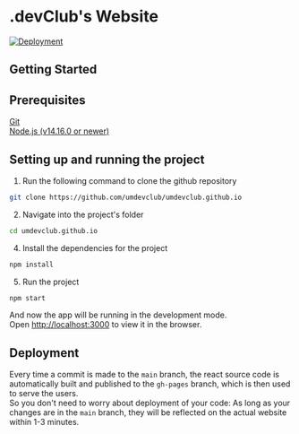 # .devClub's Website

[![Deployment](https://github.com/umdevclub/umdevclub.github.io/actions/workflows/deploy.yml/badge.svg)](https://github.com/umdevclub/umdevclub.github.io/actions/workflows/deploy.yml)

## Getting Started

## Prerequisites
[Git](https://git-scm.com/downloads)  
[Node.js (v14.16.0 or newer)](https://nodejs.org/en/download/)

## Setting up and running the project
1. Run the following command to clone the github repository
```bash
git clone https://github.com/umdevclub/umdevclub.github.io
```
2. Navigate into the project's folder
```bash
cd umdevclub.github.io
```
4. Install the dependencies for the project
```bash
npm install
```
5. Run the project
```bash
npm start
```
And now the app will be running in the development mode.  
Open [http://localhost:3000](http://localhost:3000) to view it in the browser.

## Deployment

Every time a commit is made to the `main` branch, the react source code is automatically built and published to the `gh-pages` branch, which is then used to serve the users.  
So you don't need to worry about deployment of your code: As long as your changes are in the `main` branch, they will be reflected on the actual website within 1-3 minutes.
